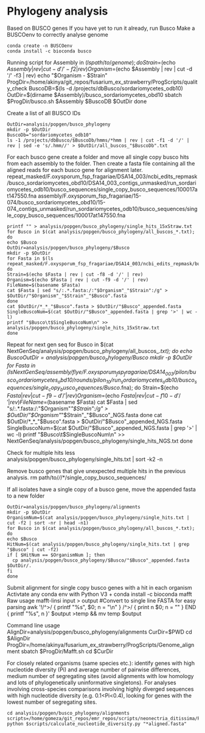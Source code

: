 # Phylogeny analysis
Based on BUSCO genes
If you have yet to run it already, run Busco
Make a BUSCOenv to correctly analyse genome

    conda create -n BUSCOenv
    conda install -c bioconda busco

Running script
    for Assembly in $(ls path/to/genome); do
      Strain=$(echo $Assembly| rev | cut -d '/' -f2 | rev)
      Organism=$(echo $Assembly | rev | cut -d '/' -f3 | rev)
      echo "$Organism - $Strain"
      ProgDir=/home/akinya/git_repos/fusarium_ex_strawberry/ProgScripts/quality_check
      BuscoDB=$(ls -d /projects/dbBusco/sordariomycetes_odb10)
      OutDir=$(dirname $Assembly)/busco_sordariomycetes_obd10
      sbatch $ProgDir/busco.sh $Assembly $BuscoDB $OutDir
    done

Create a list of all BUSCO IDs

    OutDir=analysis/popgen/busco_phylogeny
    mkdir -p $OutDir
    BuscoDb="sordariomycetes_odb10"
    ls -1 /projects/dbBusco/$BuscoDb/hmms/*hmm | rev | cut -f1 -d '/' | rev | sed -e 's/.hmm//' > $OutDir/all_buscos_"$BuscoDb".txt

For each busco gene create a folder and move all single copy busco hits from each assembly to the folder. Then create a fasta file containing all the aligned reads for each busco gene for alignment later.
repeat_masked/F.oxysporum_fsp_fragariae/DSA14_003/ncbi_edits_repmask/busco_sordariomycetes_obd10/DSA14_003_contigs_unmasked/run_sordariomycetes_odb10/busco_sequences/single_copy_busco_sequences/100017at147550.fna
assembly/F.oxysporum_fsp_fragariae/15-074/busco_sordariomycetes_obd10/15-074_contigs_unmasked/run_sordariomycetes_odb10/busco_sequences/single_copy_busco_sequences/100017at147550.fna

    printf "" > analysis/popgen/busco_phylogeny/single_hits_15xStraw.txt
    for Busco in $(cat analysis/popgen/busco_phylogeny/all_buscos_*.txt); do
    echo $Busco
    OutDir=analysis/popgen/busco_phylogeny/$Busco
    mkdir -p $OutDir
    for Fasta in $(ls repeat_masked/F.oxysporum_fsp_fragariae/DSA14_003/ncbi_edits_repmask/busco_sordariomycetes_obd10/DSA14_003_contigs_unmasked/run_sordariomycetes_odb10/busco_sequences/single_copy_busco_sequences/$Busco*.fna); do
    Strain=$(echo $Fasta | rev | cut -f8 -d '/' | rev)
    Organism=$(echo $Fasta | rev | cut -f9 -d '/' | rev)
    FileName=$(basename $Fasta)
    cat $Fasta | sed "s/:.*.fasta:/:"$Organism"_"$Strain":/g" > $OutDir/"$Organism"_"$Strain"_"$Busco".fasta
    done
    cat $OutDir/*_*_"$Busco".fasta > $OutDir/"$Busco"_appended.fasta
    SingleBuscoNum=$(cat $OutDir/"$Busco"_appended.fasta | grep '>' | wc -l)
    printf "$Busco\t$SingleBuscoNum\n" >> analysis/popgen/busco_phylogeny/single_hits_15xStraw.txt
    done

Repeat for next gen seq
    for Busco in $(cat NextGenSeq/analysis/popgen/busco_phylogeny/all_buscos_*.txt); do
    echo $Busco
    OutDir=analysis/popgen/busco_phylogeny/$Busco
    mkdir -p $OutDir
    for Fasta in $(ls NextGenSeq/assembly/flye/F.oxysporum_fsp_fragariae/DSA14_003/pilon/busco_sordariomycetes_obd10/rounds/pilon_10/run_sordariomycetes_odb10/busco_sequences/single_copy_busco_sequences/$Busco*.fna); do
    Strain=$(echo $Fasta | rev | cut -f9 -d '/' | rev)
    Organism=$(echo $Fasta | rev | cut -f10 -d '/' | rev)
    FileName=$(basename $Fasta)
    cat $Fasta | sed "s/:.*.fasta:/:"$Organism"_"$Strain":/g" > $OutDir/"$Organism"_"$Strain"_"$Busco"_NGS.fasta
    done
    cat $OutDir/*_*_"$Busco".fasta > $OutDir/"$Busco"_appended_NGS.fasta
    SingleBuscoNum=$(cat $OutDir/"$Busco"_appended_NGS.fasta | grep '>' | wc -l)
    printf "$Busco\t$SingleBuscoNum\n" >> NextGenSeq/analysis/popgen/busco_phylogeny/single_hits_NGS.txt
    done

Check for multiple hits
    less analysis/popgen/busco_phylogeny/single_hits.txt | sort -k2 -n

Remove busco genes that give unexpected multiple hits in the previous analysis.
    rm path/to/*/*/*/single_copy_busco_sequences/

If all isolates have a single copy of a busco gene, move the appended fasta to a new folder

    OutDir=analysis/popgen/busco_phylogeny/alignments
    mkdir -p $OutDir
    OrganismNum=$(cat analysis/popgen/busco_phylogeny/single_hits.txt | cut -f2 | sort -nr | head -n1)
    for Busco in $(cat analysis/popgen/busco_phylogeny/all_buscos_*.txt); do
    echo $Busco
    HitNum=$(cat analysis/popgen/busco_phylogeny/single_hits.txt | grep "$Busco" | cut -f2)
    if [ $HitNum == $OrganismNum ]; then
      cp analysis/popgen/busco_phylogeny/$Busco/"$Busco"_appended.fasta $OutDir/.
    fi
    done

Submit alignment for single copy busco genes with a hit in each organism
Activtate any conda env with Python V3 +
    conda install -c bioconda mafft
Raw usage
    mafft-linsi input > output
    #Convert to single line FASTA for easy parsing
    awk '!/^>/ { printf "%s", $0; n = "\n" } /^>/ { print n $0; n = "" } END { printf "%s", n }' $output >temp && mv temp $output

Command line usage
    AlignDir=analysis/popgen/busco_phylogeny/alignments
    CurDir=$PWD
    cd $AlignDir
    ProgDir=/home/akinya/fusarium_ex_strawberry/ProgScripts/Genome_alignment
    sbatch $ProgDir/Mafft.sh
    cd $CurDir

For closely related organisms (same species etc.): identify genes with high nucleotide diversity (Pi) and average number of pairwise differences, medium number of segregating sites (avoid alignments with low homology and lots of phylogenetically uninformative singletons). For analyses involving cross-species comparisons involving highly diverged sequences with high nucleotide diversity (e.g. 0.1<Pi<0.4), looking for genes with the lowest number of segregating sites.

    cd analysis/popgen/busco_phylogeny/alignments
    scripts=/home/gomeza/git_repos/emr_repos/scripts/neonectria_ditissima/Popgen_analysis/phylogenetics
    python $scripts/calculate_nucleotide_diversity.py "*aligned.fasta"
